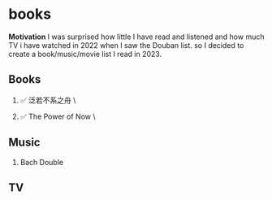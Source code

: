 # books
 
**Motivation**
I was surprised how little I have read and listened and how much TV i have watched in 2022 when I saw the Douban list.
so I decided to create a book/music/movie list I read in 2023.

## Books

1. ✅ 泛若不系之舟 \

2. ✅ The Power of Now \



## Music

1. Bach Double

## TV
